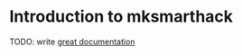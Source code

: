 # Introduction to mksmarthack

TODO: write [great documentation](http://jacobian.org/writing/what-to-write/)
